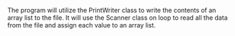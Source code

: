 The program will utilize the PrintWriter class to write the contents of an array list to the file. It will use the Scanner class on loop to read all the data from the file and assign each value to an array list.